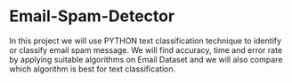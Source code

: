 # Email-Spam-Detector
In this project we will use PYTHON text classification technique to identify or classify email spam message. We will find accuracy, time and error rate by applying suitable algorithms on Email Dataset and we will also compare which algorithm is best for text classification.
